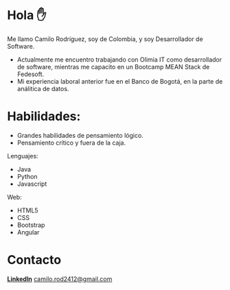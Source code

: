 Hola :hand: 
==
Me llamo Camilo Rodríguez, soy de Colombia, y soy Desarrollador de Software.

- Actualmente me encuentro trabajando con Olimia IT como desarrollador de software, mientras me capacito en un Bootcamp MEAN Stack de Fedesoft.
- Mi experiencia laboral anterior fue en el Banco de Bogotá, en la parte de análitica de datos.

Habilidades:
===
- Grandes habilidades de pensamiento lógico.
- Pensamiento crítico y fuera de la caja.

Lenguajes:

- Java
- Python
- Javascript

Web:
- HTML5
- CSS
- Bootstrap
- Angular

Contacto
==
**[LinkedIn](https://www.linkedin.com/in/camiloa-rodriguez/)**
camilo.rod2412@gmail.com

